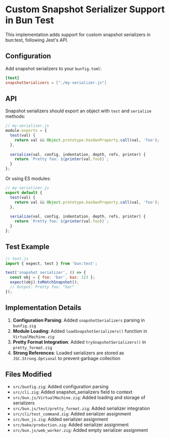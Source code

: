 # Custom Snapshot Serializer Support in Bun Test

This implementation adds support for custom snapshot serializers in bun:test, following Jest's API.

## Configuration

Add snapshot serializers to your `bunfig.toml`:

```toml
[test]
snapshotSerializers = ["./my-serializer.js"]
```

## API

Snapshot serializers should export an object with `test` and `serialize` methods:

```javascript
// my-serializer.js
module.exports = {
  test(val) {
    return val && Object.prototype.hasOwnProperty.call(val, 'foo');
  },
  
  serialize(val, config, indentation, depth, refs, printer) {
    return `Pretty foo: ${printer(val.foo)}`;
  }
};
```

Or using ES modules:

```javascript
// my-serializer.js
export default {
  test(val) {
    return val && Object.prototype.hasOwnProperty.call(val, 'foo');
  },
  
  serialize(val, config, indentation, depth, refs, printer) {
    return `Pretty foo: ${printer(val.foo)}`;
  }
};
```

## Test Example

```javascript
// test.js
import { expect, test } from 'bun:test';

test('snapshot serializer', () => {
  const obj = { foo: 'bar', baz: 123 };
  expect(obj).toMatchSnapshot();
  // Output: Pretty foo: "bar"
});
```

## Implementation Details

1. **Configuration Parsing**: Added `snapshotSerializers` parsing in `bunfig.zig`
2. **Module Loading**: Added `loadSnapshotSerializers()` function in `VirtualMachine.zig`
3. **Pretty Format Integration**: Added `trySnapshotSerializers()` in `pretty_format.zig`
4. **Strong References**: Loaded serializers are stored as `JSC.Strong.Optional` to prevent garbage collection

## Files Modified

- `src/bunfig.zig`: Added configuration parsing
- `src/cli.zig`: Added snapshot_serializers field to context
- `src/bun.js/VirtualMachine.zig`: Added loading and storage of serializers
- `src/bun.js/test/pretty_format.zig`: Added serializer integration
- `src/cli/test_command.zig`: Added serializer assignment
- `src/bun_js.zig`: Added serializer assignment
- `src/bake/production.zig`: Added serializer assignment
- `src/bun.js/web_worker.zig`: Added empty serializer assignment